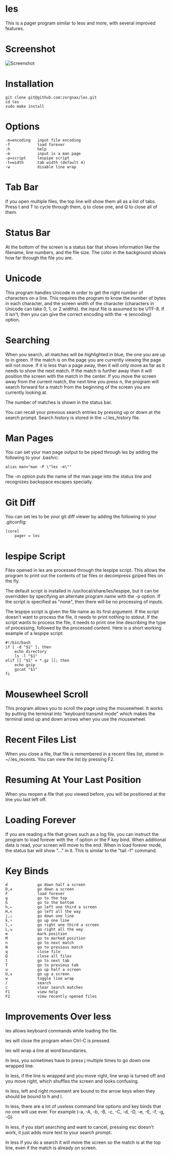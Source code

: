 les
===

This is a pager program similar to less and more, with several
improved features.

Screenshot
==========

![Screenshot](https://github.com/zorgnax/les/wiki/screenshot.png)

Installation
============

    git clone git@github.com:zorgnax/les.git
    cd les
    sudo make install

Options
=======

    -e=encoding   input file encoding
    -f            load forever
    -h            help
    -m            input is a man page
    -p=script     lespipe script
    -t=width      tab width (default 4)
    -w            disable line wrap

Tab Bar
=======

If you open multiple files, the top line will show them all as a
list of tabs. Press t and T to cycle through them, q to close one,
and Q to close all of them.

Status Bar
==========

At the bottom of the screen is a status bar that shows information
like the filename, line numbers, and the file size. The color in the
background shows how far through the file you are.

Unicode
=======

This program handles Unicode in order to get the right number of
characters on a line. This requires the program to know the number
of bytes in each character, and the screen width of the character
(characters in Unicode can take 0, 1, or 2 widths). the input file
is assumed to be UTF-8. If it isn't, then you can give the correct
encoding with the -e (encoding) option.

Searching
=========

When you search, all matches will be highlighted in blue, the one
you are up to in green. If the match is on the page you are currently
viewing the page will not move. If it is less than a page away,
then it will only move as far as it needs to show the next match.
If the match is further away then it will position the screen with
the match in the center. If you move the screen away from the current
match, the next time you press n, the program will search forward
for a match from the beginning of the screen you are currently
looking at.

The number of matches is shown in the status bar.

You can recall your previous search entries by pressing up or down
at the search prompt. Search history is stored in the ~/.les_history
file.

Man Pages
=========

You can set your man page output to be piped through les by adding
the following to your .bashrc:

    alias man="man -P \"les -m\""

The -m option puts the name of the man page into the status line
and recognizes backspace escapes specially.

Git Diff
========

You can set les to be your git diff viewer by adding the following
to your .gitconfig:

    [core]
        pager = les

lespipe Script
==============

Files opened in les are processed through the lespipe script. This
allows the program to print out the contents of tar files or
decompress gziped files on the fly.

The default script is installed in /usr/local/share/les/lespipe,
but it can be overridden by specifying an alternate program name
with the -p option. If the script is specified as "none", then there
will be no processing of inputs.

The lespipe script is given the file name as its first argument.
If the script doesn't want to process the file, it needs to print
nothing to stdout. If the script wants to process the file, it needs
to print one line describing the type of processing, followed by
the processed content. Here is a short working example of a lespipe
script:

    #!/bin/bash
    if [ -d "$1" ]; then
        echo directory
        ls -l "$1"
    elif [[ "$1" = *.gz ]]; then
        echo gzip
        gzcat "$1"
    fi

Mousewheel Scroll
=================

This program allows you to scroll the page using the mousewheel.
It works by putting the terminal into "keyboard transmit mode" which
makes the terminal send up and down arrows when you use the mousewheel.

Recent Files List
=================

When you close a file, that file is remembered in a recent files
list, stored in ~/.les_recents. You can view the list by pressing F2.

Resuming At Your Last Position
==============================

When you reopen a file that you viewed before, you will be positioned
at the line you last left off.

Loading Forever
===============

If you are reading a file that grows such as a log file, you can
instruct the program to load forever with the -f option or the F
key bind. When additional data is read, your screen will move to
the end. When in load forever mode, the status bar will show "..."
in it. This is similar to the "tail -f" command.

Key Binds
=========

    d             go down half a screen
    D,⇟           go down a screen
    F             load forever
    g             go to the top
    G             go to the bottom
    h,←           go left one third a screen
    H,⇱           go left all the way
    j,↓           go down one line
    k,↑           go up one line
    l,→           go right one third a screen
    L,⇲           go right all the way
    m             mark position
    M             go to marked position
    n             go to next match
    N             go to previous match
    q             close file
    Q             close all files
    t             go to next tab
    T             go to previous tab
    u             go up half a screen
    U,⇞           go up a screen
    w             toggle line wrap
    /             search
    c             clear search matches
    F1            view help
    F2            view recently opened files

Improvements Over less
======================

les allows keyboard commands while loading the file.

les will close the program when Ctrl-C is pressed.

les will wrap a line at word boundaries.

In less, you sometimes have to press j multiple times to go down
one wrapped line.

In less, if the line is wrapped and you move right, line wrap is
turned off and you move right, which shuffles the screen and looks
confusing.

In less, left and right movement are bound to the arrow keys when
they should be bound to h and l.

In less, there are a lot of useless command line options and key
binds that no one will use ever. For example (-a, -A, -b, -B, -c,
-C, -d, -D, -e, -E, -f, -g, -G)

In less, if you start searching and want to cancel, pressing esc
doesn't work, it just adds more text to your search prompt.

In less if you do a search it will move the screen so the match is
at the top line, even if the match is already on screen.
